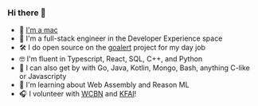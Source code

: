 ### Hi there 👋

- 🍎 [I'm a mac](https://www.youtube.com/watch?v=qfv6Ah_MVJU)
- 🥞 I'm a full-stack engineer in the Developer Experience space
- 🛠 I do open source on the [goalert](https://github.com/target/goalert) project for my day job
- 🤓 I'm fluent in Typescript, React, SQL, C++, and Python
- 🙂 I can also get by with Go, Java, Kotlin, Mongo, Bash, anything C-like or Javascripty
- 🌱 I'm learning about Web Assembly and Reason ML
- 🎧 I volunteer with [WCBN](http://floyd.wcbn.org:8000/wcbn-hd.mp3) and [KFAI](http://www.kfai.org/sites/default/stream/jplayer.html)!
